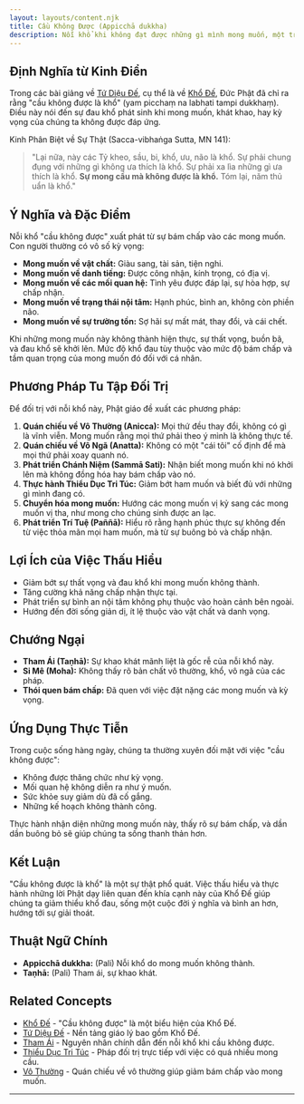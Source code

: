 ```yaml
---
layout: layouts/content.njk
title: Cầu Không Được (Appicchā dukkha)
description: Nỗi khổ khi không đạt được những gì mình mong muốn, một trong những khía cạnh của Khổ Đế.
---
```


## Định Nghĩa từ Kinh Điển

Trong các bài giảng về [Tứ Diệu Đế](/content/tu-dieu-de/), cụ thể là về [Khổ Đế](/content/kho-de/), Đức Phật đã chỉ ra rằng "cầu không được là khổ" (yam picchaṃ na labhati tampi dukkhaṃ). Điều này nói đến sự đau khổ phát sinh khi mong muốn, khát khao, hay kỳ vọng của chúng ta không được đáp ứng.

Kinh Phân Biệt về Sự Thật (Sacca-vibhaṅga Sutta, MN 141):
> "Lại nữa, này các Tỷ kheo, sầu, bi, khổ, ưu, não là khổ. Sự phải chung đụng với những gì không ưa thích là khổ. Sự phải xa lìa những gì ưa thích là khổ. **Sự mong cầu mà không được là khổ.** Tóm lại, năm thủ uẩn là khổ."

## Ý Nghĩa và Đặc Điểm

Nỗi khổ "cầu không được" xuất phát từ sự bám chấp vào các mong muốn. Con người thường có vô số kỳ vọng:
- **Mong muốn về vật chất:** Giàu sang, tài sản, tiện nghi.
- **Mong muốn về danh tiếng:** Được công nhận, kính trọng, có địa vị.
- **Mong muốn về các mối quan hệ:** Tình yêu được đáp lại, sự hòa hợp, sự chấp nhận.
- **Mong muốn về trạng thái nội tâm:** Hạnh phúc, bình an, không còn phiền não.
- **Mong muốn về sự trường tồn:** Sợ hãi sự mất mát, thay đổi, và cái chết.

Khi những mong muốn này không thành hiện thực, sự thất vọng, buồn bã, và đau khổ sẽ khởi lên. Mức độ khổ đau tùy thuộc vào mức độ bám chấp và tầm quan trọng của mong muốn đó đối với cá nhân.

## Phương Pháp Tu Tập Đối Trị

Để đối trị với nỗi khổ này, Phật giáo đề xuất các phương pháp:
1.  **Quán chiếu về Vô Thường (Anicca):** Mọi thứ đều thay đổi, không có gì là vĩnh viễn. Mong muốn rằng mọi thứ phải theo ý mình là không thực tế.
2.  **Quán chiếu về Vô Ngã (Anatta):** Không có một "cái tôi" cố định để mà mọi thứ phải xoay quanh nó.
3.  **Phát triển Chánh Niệm (Sammā Sati):** Nhận biết mong muốn khi nó khởi lên mà không đồng hóa hay bám chấp vào nó.
4.  **Thực hành Thiểu Dục Tri Túc:** Giảm bớt ham muốn và biết đủ với những gì mình đang có.
5.  **Chuyển hóa mong muốn:** Hướng các mong muốn vị kỷ sang các mong muốn vị tha, như mong cho chúng sinh được an lạc.
6.  **Phát triển Trí Tuệ (Paññā):** Hiểu rõ rằng hạnh phúc thực sự không đến từ việc thỏa mãn mọi ham muốn, mà từ sự buông bỏ và chấp nhận.

## Lợi Ích của Việc Thấu Hiểu

- Giảm bớt sự thất vọng và đau khổ khi mong muốn không thành.
- Tăng cường khả năng chấp nhận thực tại.
- Phát triển sự bình an nội tâm không phụ thuộc vào hoàn cảnh bên ngoài.
- Hướng đến đời sống giản dị, ít lệ thuộc vào vật chất và danh vọng.

## Chướng Ngại

- **Tham Ái (Taṇhā):** Sự khao khát mãnh liệt là gốc rễ của nỗi khổ này.
- **Si Mê (Moha):** Không thấy rõ bản chất vô thường, khổ, vô ngã của các pháp.
- **Thói quen bám chấp:** Đã quen với việc đặt nặng các mong muốn và kỳ vọng.

## Ứng Dụng Thực Tiễn

Trong cuộc sống hàng ngày, chúng ta thường xuyên đối mặt với việc "cầu không được":
- Không được thăng chức như kỳ vọng.
- Mối quan hệ không diễn ra như ý muốn.
- Sức khỏe suy giảm dù đã cố gắng.
- Những kế hoạch không thành công.

Thực hành nhận diện những mong muốn này, thấy rõ sự bám chấp, và dần dần buông bỏ sẽ giúp chúng ta sống thanh thản hơn.

## Kết Luận

"Cầu không được là khổ" là một sự thật phổ quát. Việc thấu hiểu và thực hành những lời Phật dạy liên quan đến khía cạnh này của Khổ Đế giúp chúng ta giảm thiểu khổ đau, sống một cuộc đời ý nghĩa và bình an hơn, hướng tới sự giải thoát.

## Thuật Ngữ Chính

- **Appicchā dukkha:** (Pali) Nỗi khổ do mong muốn không thành.
- **Taṇhā:** (Pali) Tham ái, sự khao khát.

## Related Concepts

- [Khổ Đế](/content/kho-de/) - "Cầu không được" là một biểu hiện của Khổ Đế.
- [Tứ Diệu Đế](/content/tu-dieu-de/) - Nền tảng giáo lý bao gồm Khổ Đế.
- [Tham Ái](/content/tham-ai/) - Nguyên nhân chính dẫn đến nỗi khổ khi cầu không được.
- [Thiểu Dục Tri Túc](/content/thieu-duc-tri-tuc/) - Pháp đối trị trực tiếp với việc có quá nhiều mong cầu.
- [Vô Thường](/content/vo-thuong/) - Quán chiếu về vô thường giúp giảm bám chấp vào mong muốn.

--- 